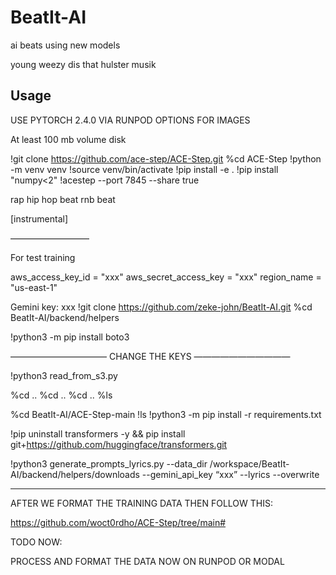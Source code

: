 # BeatIt-AI

ai beats using new models

young weezy dis that hulster musik

## Usage

USE PYTORCH 2.4.0 VIA RUNPOD OPTIONS FOR IMAGES

At least 100 mb volume disk

!git clone https://github.com/ace-step/ACE-Step.git
%cd ACE-Step
!python -m venv venv 
!source venv/bin/activate
!pip install -e .
!pip install "numpy<2"
!acestep --port 7845 --share true


rap hip hop beat rnb beat

[instrumental]

—————————

For test training

aws_access_key_id = "xxx"
aws_secret_access_key = "xxx"
region_name = "us-east-1"

Gemini key: xxx
!git clone https://github.com/zeke-john/BeatIt-AI.git
%cd BeatIt-AI/backend/helpers

!python3 -m pip install boto3

———————————
CHANGE THE KEYS
———————————

!python3 read_from_s3.py

%cd ..
%cd ..
%cd ..
%ls

%cd BeatIt-AI/ACE-Step-main 
!ls
!python3 -m pip install -r requirements.txt

!pip uninstall transformers -y && pip install git+https://github.com/huggingface/transformers.git

!python3 generate_prompts_lyrics.py --data_dir /workspace/BeatIt-AI/backend/helpers/downloads --gemini_api_key “xxx” --lyrics --overwrite


----------------------------

AFTER WE FORMAT THE TRAINING DATA THEN FOLLOW THIS:

https://github.com/woct0rdho/ACE-Step/tree/main#

TODO NOW:

PROCESS AND FORMAT THE DATA NOW ON RUNPOD OR MODAL
